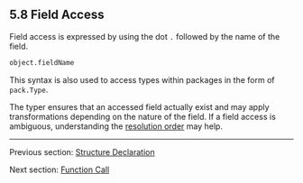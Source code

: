 ## 5.8 Field Access

Field access is expressed by using the dot `.` followed by the name of the field.

```haxe
object.fieldName
```

This syntax is also used to access types within packages in the form of `pack.Type`. 

The typer ensures that an accessed field actually exist and may apply transformations depending on the nature of the field. If a field access is ambiguous, understanding the [resolution order](3.7.3-Resolution_Order.md) may help.

---

Previous section: [Structure Declaration](5.7-Structure_Declaration.md)

Next section: [Function Call](5.9-Function_Call.md)